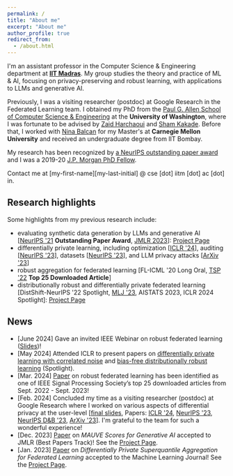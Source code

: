 ```yaml
---
permalink: /
title: "About me"
excerpt: "About me"
author_profile: true
redirect_from: 
  - /about.html
---
```


I'm an assistant professor in the Computer Science & Engineering department at [**IIT Madras**](http://www.cse.iitm.ac.in/). 
My group studies the theory and practice of ML & AI, focusing on privacy-preserving and robust learning, with applications to LLMs and generative AI.

Previously, I was a visiting researcher (postdoc) at Google Research in the Federated Learning team. I obtained my PhD from the [Paul G. Allen School of Computer Science & Engineering](https://www.cs.washington.edu/) at the **University of Washington**,
where I was fortunate to be advised by [Zaid Harchaoui](http://faculty.washington.edu/zaid/) and [Sham Kakade](https://sham.seas.harvard.edu/).
Before that, I worked with [Nina Balcan](http://www.cs.cmu.edu/~ninamf/) for my Master's at **Carnegie Mellon University** and received an undergraduate degree from IIT Bombay.

My research has been recognized by [a NeurIPS outstanding paper award](https://news.cs.washington.edu/2022/02/28/allen-school-and-ai2-researchers-paint-the-neurips-conference-mauve-and-take-home-an-outstanding-paper-award/) and I was a 2019-20 [J.P. Morgan PhD Fellow](https://www.jpmorgan.com/country/US/en/technology/ai/awards/phd-fellowship-award-recipients).

Contact me at [my-first-name][my-last-initial] @ cse [dot] iitm [dot] ac [dot] in.

## Research highlights

Some highlights from my previous research include:

- evaluating synthetic data generation by LLMs and generative AI [[NeurIPS '21](https://arxiv.org/pdf/2102.01454.pdf) **Outstanding Paper Award**, [JMLR 2023](https://www.jmlr.org/papers/volume24/23-0023/23-0023.pdf)]: [Project Page](https://krishnap25.github.io/mauve-overview/)
- differentially private learning, including optimization [[ICLR '24](https://arxiv.org/pdf/2310.06771.pdf)], auditing [[NeurIPS '23](https://openreview.net/pdf?id=mlbes5TAAg)], datasets [[NeurIPS '23](https://arxiv.org/pdf/2307.09619.pdf)], and LLM privacy attacks [[ArXiv '23](https://krishnap25.github.io/)]
- robust aggregation for federated learning [FL-ICML '20 Long Oral, [TSP '22](https://ieeexplore.ieee.org/document/9721118) **Top 25 Downloaded Article**]
- distributionally robust and differentially private federated learning [DistShift-NeurIPS '22 Spotlight, [MLJ '23](https://link.springer.com/article/10.1007/s10994-023-06332-x), AISTATS 2023, ICLR 2024 Spotlight]: [Project Page](https://krishnap25.github.io/simplicial-fl-overview/)  

## News

* [June 2024] Gave an invited IEEE Webinar on robust federated learning ([Slides](/slides/rfa_webinar.pdf))!
* [May 2024] Attended ICLR to present papers on [differentially private learning with correlated noise](https://arxiv.org/pdf/2310.06771) and [bias-free distributionally robust learning](https://arxiv.org/pdf/2310.13863.pdf) (Spotlight).
* [Mar. 2024]  [Paper](https://ieeexplore.ieee.org/document/9721118) on robust federated learning has been identified as one of IEEE Signal Processing Society’s top 25 downloaded articles from Sept. 2022 - Sept. 2023!
* [Feb. 2024] Concluded my time as a visiting researcher (postdoc) at Google Research where I worked on various aspects of differential privacy at the user-level [[final slides](/slides/torwards_user_level_dp.pdf), Papers: [ICLR '24](https://arxiv.org/pdf/2310.06771.pdf), [NeurIPS '23](https://openreview.net/pdf?id=mlbes5TAAg), [NeurIPS D&B '23](https://arxiv.org/pdf/2307.09619.pdf), [ArXiv '23](https://krishnap25.github.io/)]. I'm grateful to the team for such a wonderful experience!
* [Dec. 2023] [Paper](https://www.jmlr.org/papers/volume24/23-0023/23-0023.pdf) on _MAUVE Scores for Generative AI_ accepted to JMLR (Best Papers Track)! See the [Project Page](https://krishnap25.github.io/mauve-overview/).
* [Jan. 2023] [Paper](https://link.springer.com/article/10.1007/s10994-023-06332-x) on _Differentially Private Superquantile Aggregation for Federated Learning_ accepted to the Machine Learning Journal! See the [Project Page](https://krishnap25.github.io/simplicial-fl-overview/).
